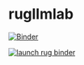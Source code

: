 # rugllmlab


[![Binder](https://mybinder.org/badge_logo.svg)](https://mybinder.org/v2/gh/UG-Team-Data-Science/rugllmlab/HEAD)


[![launch rug binder](https://img.shields.io/badge/launch%20-rug%20binder-009CEF?logo=jupyter&labelColor=CC0000)](https://binderhub.app.rug.nl/v2/gh/UG-Team-Data-Science/rugllmlab/HEAD)
